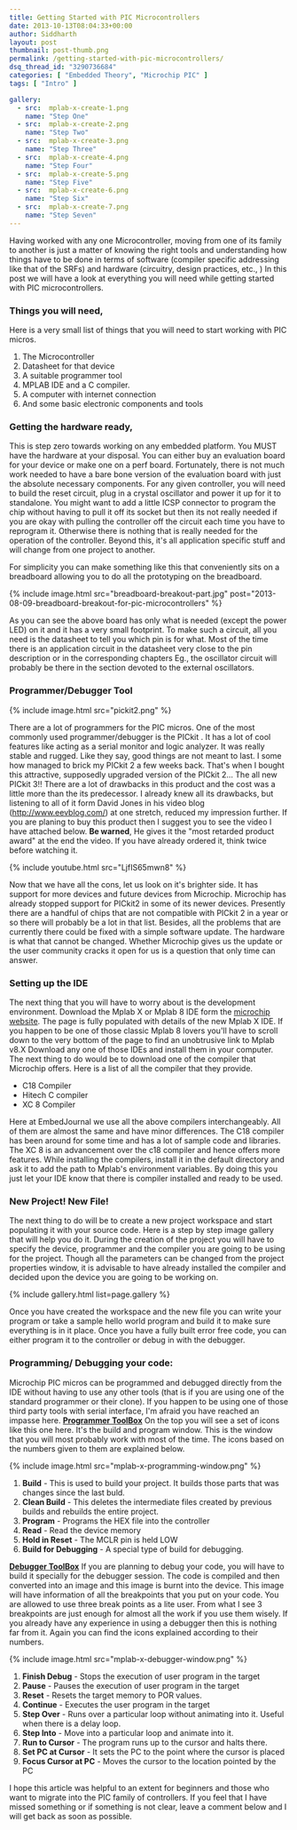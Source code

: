 ```yaml
---
title: Getting Started with PIC Microcontrollers
date: 2013-10-13T08:04:33+00:00
author: Siddharth
layout: post
thumbnail: post-thumb.png
permalink: /getting-started-with-pic-microcontrollers/
dsq_thread_id: "3290736684"
categories: [ "Embedded Theory", "Microchip PIC" ]
tags: [ "Intro" ]

gallery:
  - src:  mplab-x-create-1.png
    name: "Step One"
  - src:  mplab-x-create-2.png
    name: "Step Two"
  - src:  mplab-x-create-3.png
    name: "Step Three"
  - src:  mplab-x-create-4.png
    name: "Step Four"
  - src:  mplab-x-create-5.png
    name: "Step Five"
  - src:  mplab-x-create-6.png
    name: "Step Six"
  - src:  mplab-x-create-7.png
    name: "Step Seven"
---
```


Having worked with any one Microcontroller, moving from one of its family to another is  just a matter of knowing the right tools and understanding how things have to be done in terms of software (compiler specific addressing like that of the SRFs) and hardware (circuitry, design practices, etc., ) In this post we will have a look at everything you will need while getting started with PIC microcontrollers.

### Things you will need,

Here is a very small list of things that you will need to start working with PIC micros.

  1. The Microcontroller
  2. Datasheet for that device
  3. A suitable programmer tool
  4. MPLAB IDE and a C compiler.
  5. A computer with internet connection
  6. And some basic electronic components and tools

### Getting the hardware ready,

This is step zero towards working on any embedded platform. You MUST have the hardware at your disposal. You can either buy an evaluation board for your device or make one on a perf board. Fortunately, there is not much work needed to have a bare bone version of the evaluation board with just the absolute necessary components. For any given controller, you will need to build the reset circuit, plug in a crystal oscillator and power it up for it to  standalone. You might want to add a little ICSP connector to program the chip without having to pull it off its socket but then its not really needed if you are okay with pulling the controller off the circuit each time you have to reprogram it. Otherwise there is nothing that is really needed for the operation of the controller. Beyond this, it's all application specific stuff and will change from one project to another.

For simplicity you can make something like this that conveniently sits on a breadboard allowing you to do all the prototyping on the breadboard.

{% include image.html src="breadboard-breakout-part.jpg" post="2013-08-09-breadboard-breakout-for-pic-microcontrollers" %}

As you can see the above board has only what is needed (except the power LED) on it and it has a very small footprint. To make such a circuit, all you need is the datasheet to tell you which pin is for what. Most of the time there is an application circuit in the datasheet very close to the pin description or in the corresponding chapters Eg., the oscillator circuit will probably be there in the section devoted to the external oscillators.

### Programmer/Debugger Tool

{% include image.html src="pickit2.png" %}

There are a lot of programmers for the PIC micros. One of the most commonly used programmer/debugger is the PICkit . It has a lot of  cool features like acting as a serial monitor and logic analyzer. It was really stable and rugged. Like they say, good things are not meant to last. I some how managed to brick my PICkit 2 a few weeks back. That's when I bought this attractive, supposedly upgraded version of the PICkit 2... The all new PICkit 3!! There are a lot of drawbacks in this product and the cost was a little more than the its predecessor. I already knew all its drawbacks, but listening to all of it form David Jones in his video blog (<http://www.eevblog.com/>) at one stretch, reduced my impression further. If you are planing to buy this product then I suggest you to see the video I have attached below. **Be warned**, He gives it the "most retarded product award" at the end the video. If you have already ordered it, think twice before watching it.

{% include youtube.html src="LjfIS65mwn8" %}

Now that we have all the cons,  let us look on it's brighter side. It has support for more devices and future devices from Microchip. Microchip has already stopped support for PICkit2 in some of its newer devices. Presently there are a handful of chips that are not compatible with PICkit 2 in a year or so there will probably be a lot in that list. Besides, all the problems that are currently there could be fixed with a simple software update. The hardware is what that cannot be changed. Whether Microchip gives us the update or the user community cracks it open for us is a question that only time can answer.

### Setting up the IDE

The next thing that you will have to worry about is the development environment. Download the Mplab X or Mplab 8 IDE form the [microchip website](http://www.microchip.com/stellent/idcplg?IdcService=SS_GET_PAGE&nodeId=1406&dDocName=en019469&part=SW007002). The page is fully populated with details of the new Mplab X IDE. If you happen to be one of those classic Mplab 8 lovers you'll have to scroll down to the very bottom of the page to find an unobtrusive link to Mplab v8.X Download any one of those IDEs and install them in your computer. The next thing to do would be to download one of the compiler that Microchip offers. Here is a list of all the compiler that they provide.

* C18 Compiler
* Hitech C compiler
* XC 8 Compiler

Here at EmbedJournal we use all the above compilers interchangeably. All of them are almost the same and have minor differences. The C18 compiler has been around for some time and has a lot of sample code and libraries. The XC 8 is an advancement over the c18 compiler and hence offers more features. While installing the compilers, install it in the default directory and ask it to add the path to Mplab's environment variables. By doing this you just let your IDE know that there is compiler installed and ready to be used.

### New Project! New File!

The next thing to do will be to create a new project workspace and start populating it with your source code. Here is a step by step image gallery that will help you do it. During the creation of the project you will have to specify the device, programmer and the compiler you are going to be using for the project. Though all the parameters can be changed from the project properties window, it is advisable to have already installed the compiler and decided upon the device you are going to be working on.

{% include gallery.html list=page.gallery %}

Once you have created the workspace and the new file you can write your program or take a sample hello world program and build it to make sure everything is in it place. Once you have a fully built error free code, you can either program it to the controller or debug in with the debugger.

### Programming/ Debugging your code:

Microchip PIC micros can be programmed and debugged directly from the IDE without having to use any other tools (that is if you are using one of the standard programmer or their clone). If you happen to be using one of those third party tools with serial interface, I'm afraid you have reached an impasse here. <span style="text-decoration: underline;"><strong>Programmer ToolBox</strong></span> On the top you will see a set of icons like this one here. It's the build and program window. This is the window that you will most probably work with most of the time. The icons based on the numbers given to them are explained below.

{% include image.html src="mplab-x-programming-window.png" %}

1. **Build** - This is used to build your project. It builds those parts that was changes since the last buld.
2. **Clean Build** - This deletes the intermediate files created by previous builds and rebuilds the entire project.
3. **Program** - Programs the HEX file into the controller
4. **Read** - Read the device memory
5. **Hold in Reset** - The MCLR pin is held LOW
6. **Build for Debugging** - A special type of build for debugging.

<span style="text-decoration: underline;"><strong>Debugger ToolBox</strong></span> If you are planning to debug your code, you will have to build it specially for the debugger session. The code is compiled and then converted into an image and this image is burnt into the device. This image will have information of all the breakpoints that you put on your code. You are allowed to use three break points as a lite user. From what I see 3 breakpoints are just enough for almost all the work if you use them wisely. If you already have any experience in using a debugger then this is nothing far from it. Again you can find the icons explained according to their numbers.

{% include image.html src="mplab-x-debugger-window.png" %}

1. **Finish Debug** - Stops the execution of user program in the target
2. **Pause** - Pauses the execution of user program in the target
3. **Reset**  - Resets the target memory to POR values.
4. **Continue** - Executes the user program in the target
5. **Step Over** - Runs over a particular loop without animating into it. Useful when there is a delay loop.
6. **Step Into** - Move into a particular loop and animate into it.
7. **Run to Cursor** - The program runs up to the cursor and halts there.
8. **Set PC at Cursor** - It sets the PC to the point where the cursor is placed
9. **Focus Cursor at PC** - Moves the cursor to the location pointed by the PC

I hope this article was helpful to an extent for beginners and those who want to migrate into the PIC family of controllers. If you feel that I have missed something or if something is not clear, leave a comment below and I will get back as soon as possible.